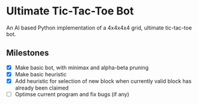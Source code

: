 # Ultimate Tic-Tac-Toe Bot
An AI based Python implementation of a 4x4x4x4 grid, ultimate tic-tac-toe bot.

## Milestones
- [x] Make basic bot, with minimax and alpha-beta pruning
- [x] Make basic heuristic
- [x] Add heuristic for selection of new block when currently valid block has already been claimed
- [ ] Optimse current program and fix bugs (if any)
